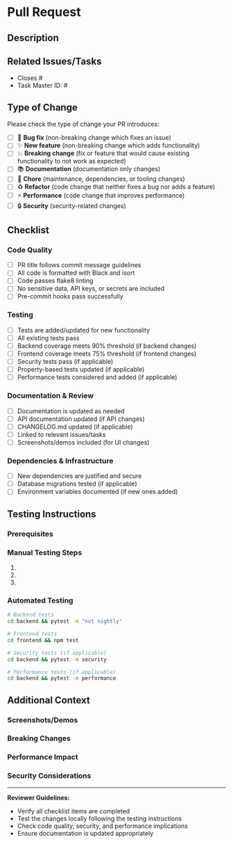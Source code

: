 # Pull Request

## Description

<!-- Provide a brief summary of the changes made in this PR -->

## Related Issues/Tasks

<!-- Link to relevant GitHub issues or Task Master task IDs -->
- Closes #<!-- issue number -->
- Task Master ID: #<!-- task number -->

## Type of Change

Please check the type of change your PR introduces:

- [ ] 🐛 **Bug fix** (non-breaking change which fixes an issue)
- [ ] ✨ **New feature** (non-breaking change which adds functionality)
- [ ] 💥 **Breaking change** (fix or feature that would cause existing functionality to not work as expected)
- [ ] 📚 **Documentation** (documentation only changes)
- [ ] 🧹 **Chore** (maintenance, dependencies, or tooling changes)
- [ ] ♻️ **Refactor** (code change that neither fixes a bug nor adds a feature)
- [ ] ⚡ **Performance** (code change that improves performance)
- [ ] 🔒 **Security** (security-related changes)

## Checklist

### Code Quality
- [ ] PR title follows commit message guidelines
- [ ] All code is formatted with Black and isort
- [ ] Code passes flake8 linting
- [ ] No sensitive data, API keys, or secrets are included
- [ ] Pre-commit hooks pass successfully

### Testing
- [ ] Tests are added/updated for new functionality
- [ ] All existing tests pass
- [ ] Backend coverage meets 90% threshold (if backend changes)
- [ ] Frontend coverage meets 75% threshold (if frontend changes)
- [ ] Security tests pass (if applicable)
- [ ] Property-based tests updated (if applicable)
- [ ] Performance tests considered and added (if applicable)

### Documentation & Review
- [ ] Documentation is updated as needed
- [ ] API documentation updated (if API changes)
- [ ] CHANGELOG.md updated (if applicable)
- [ ] Linked to relevant issues/tasks
- [ ] Screenshots/demos included (for UI changes)

### Dependencies & Infrastructure
- [ ] New dependencies are justified and secure
- [ ] Database migrations tested (if applicable)
- [ ] Environment variables documented (if new ones added)

## Testing Instructions

<!-- Describe the steps to test your changes -->

### Prerequisites
<!-- List any setup requirements -->

### Manual Testing Steps
1. <!-- Step 1 -->
2. <!-- Step 2 -->
3. <!-- Step 3 -->

### Automated Testing
<!-- Describe any specific test commands or scenarios -->
```bash
# Backend tests
cd backend && pytest -m "not nightly"

# Frontend tests  
cd frontend && npm test

# Security tests (if applicable)
cd backend && pytest -m security

# Performance tests (if applicable)
cd backend && pytest -m performance
```

## Additional Context

<!-- Any extra information, notes, or context for reviewers -->

### Screenshots/Demos
<!-- Include screenshots, GIFs, or video demos for UI changes -->

### Breaking Changes
<!-- If this is a breaking change, describe the impact and migration path -->

### Performance Impact
<!-- Describe any performance implications -->

### Security Considerations
<!-- Highlight any security-related changes or considerations -->

---

**Reviewer Guidelines:**
- Verify all checklist items are completed
- Test the changes locally following the testing instructions
- Check code quality, security, and performance implications
- Ensure documentation is updated appropriately